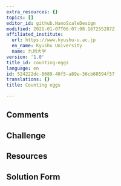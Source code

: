 ```yaml
---
extra_resources: {}
topics: []
editor_id: github.NanoScaleDesign
modified: 2021-01-07T06:07:08.167255287Z
affiliated_institute:
  url: https://www.kyushu-u.ac.jp
  en_name: Kyushu University
  name: 九州大学
version: '1.0'
title_id: counting-eggs
language: en
id: 524222dc-8689-40f5-a89e-36cb60594f57
translations: {}
title: Counting eggs

---
```


## Comments



## Challenge



## Resources



## Solution Form



